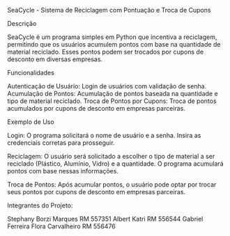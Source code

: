 SeaCycle - Sistema de Reciclagem com Pontuação e Troca de Cupons

Descrição

SeaCycle é um programa simples em Python que incentiva a reciclagem, permitindo que os usuários acumulem pontos com base na quantidade de material reciclado. Esses pontos podem ser trocados por cupons de desconto em diversas empresas.

Funcionalidades

Autenticação de Usuário: Login de usuários com validação de senha.
Acumulação de Pontos: Acumulação de pontos baseada na quantidade e tipo de material reciclado.
Troca de Pontos por Cupons: Troca de pontos acumulados por cupons de desconto em empresas parceiras.

Exemplo de Uso

Login: O programa solicitará o nome de usuário e a senha. Insira as credenciais corretas para prosseguir.

Reciclagem: O usuário será solicitado a escolher o tipo de material a ser reciclado (Plástico, Alumínio, Vidro) e a quantidade. O programa acumulará pontos com base nessas informações.

Troca de Pontos: Após acumular pontos, o usuário pode optar por trocar seus pontos por cupons de desconto em empresas parceiras.


Integrantes do Projeto:

Stephany Borzi Marques RM 557351
Albert Katri RM 556544
Gabriel Ferreira Flora Carvalheiro RM 556476

